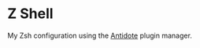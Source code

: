 # Z Shell

My Zsh configuration using the [Antidote](https://github.com/mattmc3/antidote)
plugin manager.

